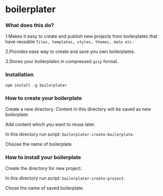 # boilerplater

### What does this do?

1.Makes it easy to create and publish new projects from boilerplates that have reusable `files, templates, styles, themes, data etc.`

2.Provides ease way to create and save you own boilerplates.

3.Stores your boilerplates in compressed `gzip` format.

### Installation


`npm install -g boilerplater`


### How to create your boilerplate

Create a new directory. Content in this directory will be saved as new boilerplate.

Add content which you want to reuse later.

In this directory run script:  `boilerplater-create-boilerplate`.

Choose the name of boilerplate.

### How to install your boilerplate

Create the directory for new project.

In this directory run script:  `boilerplater-create-project`.

Chose the name of saved boilerplate.